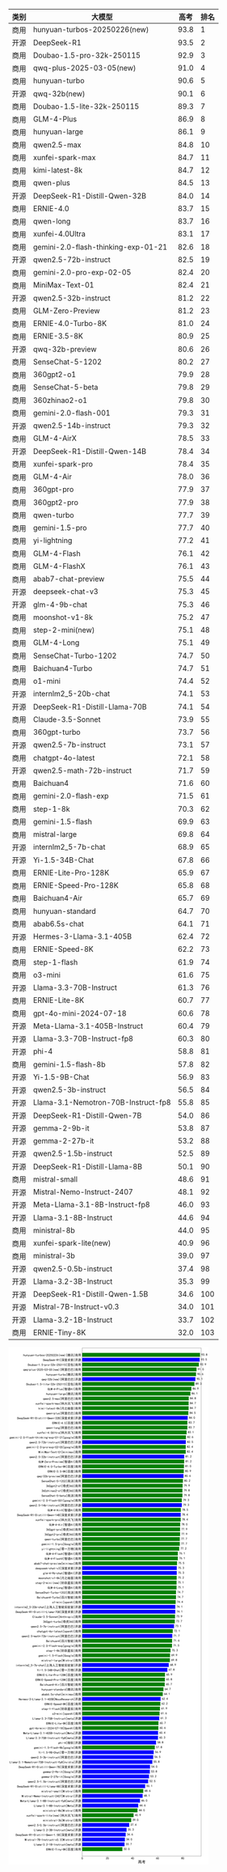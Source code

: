 
| 类别 | 大模型                         | 高考 | 排名 |
|-----|------------------------------|---------|----|
|商用|hunyuan-turbos-20250226(new)|93.8|1|
|开源|DeepSeek-R1|93.5|2|
|商用|Doubao-1.5-pro-32k-250115|92.9|3|
|商用|qwq-plus-2025-03-05(new)|91.0|4|
|商用|hunyuan-turbo|90.6|5|
|开源|qwq-32b(new)|90.1|6|
|商用|Doubao-1.5-lite-32k-250115|89.3|7|
|商用|GLM-4-Plus|86.9|8|
|商用|hunyuan-large|86.1|9|
|商用|qwen2.5-max|84.8|10|
|商用|xunfei-spark-max|84.7|11|
|商用|kimi-latest-8k|84.7|12|
|商用|qwen-plus|84.5|13|
|开源|DeepSeek-R1-Distill-Qwen-32B|84.0|14|
|商用|ERNIE-4.0|83.7|15|
|商用|qwen-long|83.7|16|
|商用|xunfei-4.0Ultra|83.1|17|
|商用|gemini-2.0-flash-thinking-exp-01-21|82.6|18|
|开源|qwen2.5-72b-instruct|82.5|19|
|商用|gemini-2.0-pro-exp-02-05|82.4|20|
|商用|MiniMax-Text-01|82.4|21|
|开源|qwen2.5-32b-instruct|81.2|22|
|商用|GLM-Zero-Preview|81.2|23|
|商用|ERNIE-4.0-Turbo-8K|81.0|24|
|商用|ERNIE-3.5-8K|80.9|25|
|开源|qwq-32b-preview|80.6|26|
|商用|SenseChat-5-1202|80.2|27|
|商用|360gpt2-o1|79.9|28|
|商用|SenseChat-5-beta|79.8|29|
|商用|360zhinao2-o1|79.8|30|
|商用|gemini-2.0-flash-001|79.3|31|
|开源|qwen2.5-14b-instruct|79.3|32|
|商用|GLM-4-AirX|78.5|33|
|开源|DeepSeek-R1-Distill-Qwen-14B|78.4|34|
|商用|xunfei-spark-pro|78.4|35|
|商用|GLM-4-Air|78.0|36|
|商用|360gpt-pro|77.9|37|
|商用|360gpt2-pro|77.9|38|
|商用|qwen-turbo|77.7|39|
|商用|gemini-1.5-pro|77.7|40|
|商用|yi-lightning|77.2|41|
|商用|GLM-4-Flash|76.1|42|
|商用|GLM-4-FlashX|76.1|43|
|商用|abab7-chat-preview|75.5|44|
|开源|deepseek-chat-v3|75.3|45|
|开源|glm-4-9b-chat|75.3|46|
|商用|moonshot-v1-8k|75.2|47|
|商用|step-2-mini(new)|75.1|48|
|商用|GLM-4-Long|75.1|49|
|商用|SenseChat-Turbo-1202|74.7|50|
|商用|Baichuan4-Turbo|74.7|51|
|商用|o1-mini|74.4|52|
|开源|internlm2_5-20b-chat|74.1|53|
|开源|DeepSeek-R1-Distill-Llama-70B|74.1|54|
|商用|Claude-3.5-Sonnet|73.9|55|
|商用|360gpt-turbo|73.7|56|
|开源|qwen2.5-7b-instruct|73.1|57|
|商用|chatgpt-4o-latest|72.1|58|
|开源|qwen2.5-math-72b-instruct|71.7|59|
|商用|Baichuan4|71.6|60|
|商用|gemini-2.0-flash-exp|71.5|61|
|商用|step-1-8k|70.3|62|
|商用|gemini-1.5-flash|69.9|63|
|商用|mistral-large|69.8|64|
|开源|internlm2_5-7b-chat|68.9|65|
|开源|Yi-1.5-34B-Chat|67.8|66|
|商用|ERNIE-Lite-Pro-128K|65.9|67|
|商用|ERNIE-Speed-Pro-128K|65.8|68|
|商用|Baichuan4-Air|65.7|69|
|商用|hunyuan-standard|64.7|70|
|商用|abab6.5s-chat|64.1|71|
|开源|Hermes-3-Llama-3.1-405B|62.4|72|
|商用|ERNIE-Speed-8K|62.2|73|
|商用|step-1-flash|61.9|74|
|商用|o3-mini|61.6|75|
|开源|Llama-3.3-70B-Instruct|61.3|76|
|商用|ERNIE-Lite-8K|60.7|77|
|商用|gpt-4o-mini-2024-07-18|60.6|78|
|开源|Meta-Llama-3.1-405B-Instruct|60.4|79|
|开源|Llama-3.3-70B-Instruct-fp8|60.3|80|
|开源|phi-4|58.8|81|
|商用|gemini-1.5-flash-8b|57.8|82|
|开源|Yi-1.5-9B-Chat|56.9|83|
|开源|qwen2.5-3b-instruct|56.5|84|
|开源|Llama-3.1-Nemotron-70B-Instruct-fp8|55.8|85|
|开源|DeepSeek-R1-Distill-Qwen-7B|54.0|86|
|开源|gemma-2-9b-it|53.8|87|
|开源|gemma-2-27b-it|53.2|88|
|开源|qwen2.5-1.5b-instruct|52.5|89|
|开源|DeepSeek-R1-Distill-Llama-8B|50.1|90|
|商用|mistral-small|48.6|91|
|开源|Mistral-Nemo-Instruct-2407|48.1|92|
|开源|Meta-Llama-3.1-8B-Instruct-fp8|46.0|93|
|开源|Llama-3.1-8B-Instruct|44.6|94|
|商用|ministral-8b|44.0|95|
|商用|xunfei-spark-lite(new)|40.9|96|
|商用|ministral-3b|39.0|97|
|开源|qwen2.5-0.5b-instruct|37.4|98|
|开源|Llama-3.2-3B-Instruct|35.3|99|
|开源|DeepSeek-R1-Distill-Qwen-1.5B|34.6|100|
|开源|Mistral-7B-Instruct-v0.3|34.0|101|
|开源|Llama-3.2-1B-Instruct|33.7|102|
|商用|ERNIE-Tiny-8K|32.0|103|


![lin](../pic/高考.png)
